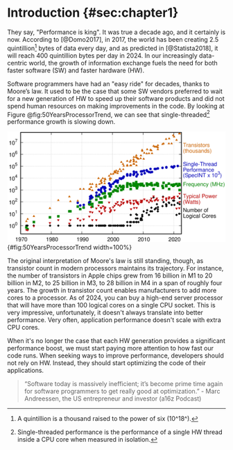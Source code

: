 # Introduction {#sec:chapter1}

They say, "Performance is king". It was true a decade ago, and it certainly is now. According to [@Domo2017], in 2017, the world has been creating 2.5 quintillion[^1] bytes of data every day, and as predicted in [@Statista2018], it will reach 400 quintillion bytes per day in 2024. In our increasingly data-centric world, the growth of information exchange fuels the need for both faster software (SW) and faster hardware (HW).

Software programmers have had an "easy ride" for decades, thanks to Moore’s law. It used to be the case that some SW vendors preferred to wait for a new generation of HW to speed up their software products and did not spend human resources on making improvements in the code. By looking at Figure @fig:50YearsProcessorTrend, we can see that single-threaded[^2] performance growth is slowing down.

![50 Years of Microprocessor Trend Data. *© Image by K. Rupp via karlrupp.net*. Original data up to the year 2010 was collected and plotted by M. Horowitz, F. Labonte, O. Shacham, K. Olukotun, L. Hammond, and C. Batten. New plot and data collected for 2010-2021 by K. Rupp.](../../img/intro/50-years-processor-trend.png){#fig:50YearsProcessorTrend width=100%}

The original interpretation of Moore's law is still standing, though, as transistor count in modern processors maintains its trajectory. For instance, the number of transistors in Apple chips grew from 16 billion in M1 to 20 billion in M2, to 25 billion in M3, to 28 billion in M4 in a span of roughly four years. The growth in transistor count enables manufacturers to add more cores to a processor. As of 2024, you can buy a high-end server processor that will have more than 100 logical cores on a single CPU socket. This is very impressive, unfortunately, it doesn't always translate into better performance. Very often, application performance doesn't scale with extra CPU cores.

When it's no longer the case that each HW generation provides a significant performance boost, we must start paying more attention to how fast our code runs. When seeking ways to improve performance, developers should not rely on HW. Instead, they should start optimizing the code of their applications.

> “Software today is massively inefficient; it’s become prime time again for software programmers to get really good at optimization.” - Marc Andreessen, the US entrepreneur and investor (a16z Podcast)

[^1]: A quintillion is a thousand raised to the power of six (10^18^).
[^2]: Single-threaded performance is the performance of a single HW thread inside a CPU core when measured in isolation.
